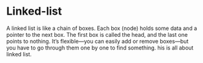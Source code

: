 # Linked-list
A linked list is like a chain of boxes. Each box (node) holds some data and a pointer to the next box.
The first box is called the head, and the last one points to nothing.
It’s flexible—you can easily add or remove boxes—but you have to go through them one by one to find something.
his is all about linked list.
